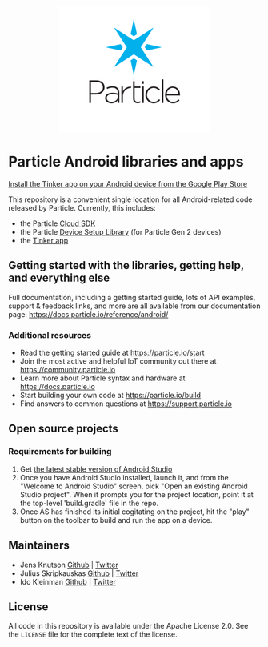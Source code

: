 <p align="center" >
<img src="particle-mark.png" alt="Particle" title="Particle">
</p>

# Particle Android libraries and apps

[Install the Tinker app on your Android device from the Google Play Store](https://play.google.com/store/apps/details?id=io.particle.android.app)


This repository is a convenient single location for all Android-related code released by Particle.  Currently, this includes:
- the Particle [Cloud SDK](https://github.com/particle-iot/particle-android/tree/master/cloudsdk)
- the Particle [Device Setup Library](https://github.com/particle-iot/particle-android/tree/master/devicesetup) (for Particle Gen 2 devices)
- the [Tinker app](https://github.com/particle-iot/particle-android/tree/master/app)


## Getting started with the libraries, getting help, and everything else

Full documentation, including a getting started guide, lots of API examples, support & feedback links, and more are all available from our documentation page: https://docs.particle.io/reference/android/


### Additional resources
* Read the getting started guide at https://particle.io/start
* Join the most active and helpful IoT community out there at https://community.particle.io
* Learn more about Particle syntax and hardware at https://docs.particle.io
* Start building your own code at https://particle.io/build
* Find answers to common questions at https://support.particle.io


## Open source projects

### Requirements for building

1. Get [the latest stable version of Android Studio](https://d.android.com/studio/)
2. Once you have Android Studio installed, launch it, and from the "Welcome to 
Android Studio" screen, pick "Open an existing Android Studio project".  When it prompts 
you for the project location, point it at the top-level 'build.gradle' file in the repo.
3. Once AS has finished its initial cogitating on the project, hit the "play" button on 
the toolbar to build and run the app on a device.


## Maintainers

- Jens Knutson [Github](https://github.com/jensck/) | [Twitter](https://twitter.com/jensknutson)
- Julius Skripkauskas [Github](https://github.com/cityvibes) | [Twitter](https://www.twitter.com/azemar)
- Ido Kleinman [Github](https://www.github.com/idokleinman) | [Twitter](https://www.twitter.com/idokleinman)

## License

All code in this repository is available under the Apache License 2.0.  See the `LICENSE` file for the complete text of the license.
